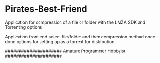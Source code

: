 # Pirates-Best-Friend
Application for compression of a file or folder with the LMZA SDK and Torrenting options


Application front end
select file/folder and then compression method
once done options for setting up as a torrent for distribution


#####################
Amature Programmer
  Hobbyist
#####################
